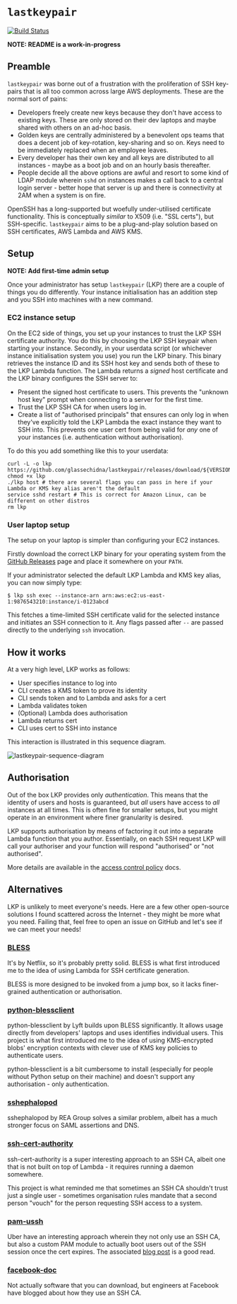 # `lastkeypair`

[![Build Status](https://travis-ci.org/glassechidna/lastkeypair.svg?branch=master)](https://travis-ci.org/glassechidna/lastkeypair)

**NOTE: README is a work-in-progress**

## Preamble

`lastkeypair` was borne out of a frustration with the proliferation of SSH
key-pairs that is all too common across large AWS deployments. These are the
normal sort of pains:

* Developers freely create new keys because they don't have access to existing
  keys. These are only stored on their dev laptops and maybe shared with others
  on an ad-hoc basis.
* Golden keys are centrally administered by a benevolent ops teams that does a
  decent job of key-rotation, key-sharing and so on. Keys need to be immediately
  replaced when an employee leaves.
* Every developer has their own key and all keys are distributed to all
  instances - maybe as a boot job and on an hourly basis thereafter.
* People decide all the above options are awful and resort to some kind of LDAP
  module wherein `sshd` on instances makes a call back to a central login
  server - better hope that server is up and there is connectivity at 2AM when
  a system is on fire.

OpenSSH has a long-supported but woefully under-utilised certificate
functionality. This is conceptually _similar_ to X509 (i.e. "SSL certs"), but
SSH-specific. `lastkeypair` aims to be a plug-and-play solution based on SSH
certificates, AWS Lambda and AWS KMS.

## Setup

**NOTE: Add first-time admin setup**

Once your administrator has setup `lastkeypair` (LKP) there are a couple of
things you do differently. Your instance initialisation has an addition step
and you SSH into machines with a new command.

### EC2 instance setup

On the EC2 side of things, you set up your instances to trust the LKP SSH
certificate authority. You do this by choosing the LKP SSH keypair when starting
your instance. Secondly, in your userdata script (or whichever instance
initialisation system you use) you run the LKP binary. This binary retrieves the
instance ID and its SSH host key and sends both of these to the LKP Lambda
function. The Lambda returns a _signed_ host certificate and the LKP binary
configures the SSH server to:

* Present the signed host certificate to users. This prevents the "unknown
  host key" prompt when connecting to a server for the first time.
* Trust the LKP SSH CA for when users log in.
* Create a list of "authorised principals" that ensures can only log in
  when they've explicitly told the LKP Lambda the exact instance they want
  to SSH into. This prevents one user cert from being valid for _any_ one
  of your instances (i.e. authentication without authorisation).

To do this you add something like this to your userdata:

    curl -L -o lkp https://github.com/glassechidna/lastkeypair/releases/download/${VERSION}/lastkeypair_${OS}_${ARCH}
    chmod +x lkp
    ./lkp host # there are several flags you can pass in here if your Lambda or KMS key alias aren't the default
    service sshd restart # This is correct for Amazon Linux, can be different on other distros
    rm lkp

### User laptop setup

The setup on your laptop is simpler than configuring your EC2 instances.

Firstly download the correct LKP binary for your operating system from the
[GitHub Releases](https://github.com/glassechidna/lastkeypair/releases) page
and place it somewhere on your `PATH`.

If your administrator selected the default LKP Lambda and KMS key alias, you can
now simply type:

    $ lkp ssh exec --instance-arn arn:aws:ec2:us-east-1:9876543210:instance/i-0123abcd

This fetches a time-limited SSH certificate valid for the selected instance and
initiates an SSH connection to it. Any flags passed after `--` are passed directly
to the underlying `ssh` invocation.

## How it works

At a very high level, LKP works as follows:

* User specifies instance to log into
* CLI creates a KMS token to prove its identity
* CLI sends token and to Lambda and asks for a cert
* Lambda validates token
* (Optional) Lambda does authorisation
* Lambda returns cert
* CLI uses cert to SSH into instance

This interaction is illustrated in this sequence diagram.

![lastkeypair-sequence-diagram](sequence-diagram.png)

## Authorisation

Out of the box LKP provides only *authentication*. This means that the identity
of users and hosts is guaranteed, but _all_ users have access to _all_ instances
at all times. This is often fine for smaller setups, but you might operate in
an environment where finer granularity is desired.

LKP supports authorisation by means of factoring it out into a separate
Lambda function that you author. Essentially, on each SSH request LKP will
call your authoriser and your function will respond "authorised" or "not authorised".

More details are available in the [access control policy](access-policy.md)
docs.

## Alternatives

LKP is unlikely to meet everyone's needs. Here are a few other open-source
solutions I found scattered across the Internet - they might be more what you need.
Failing that, feel free to open an issue on GitHub and let's see if we can meet
your needs!

### [BLESS](https://github.com/netflix/bless)

It's by Netflix, so it's probably pretty solid. BLESS is what first introduced
me to the idea of using Lambda for SSH certificate generation.

BLESS is more designed to be invoked from a jump box, so it lacks finer-grained
authentication or authorisation.

### [python-blessclient](https://github.com/lyft/python-blessclient)

python-blessclient by Lyft builds upon BLESS significantly. It allows usage
directly from developers' laptops and uses identifies individual users. This
project is what first introduced me to the idea of using KMS-encrypted blobs'
encryption contexts with clever use of KMS key policies to authenticate
users.

python-blessclient is a bit cumbersome to install (especially for people without
Python setup on their machine) and doesn't support any authorisation - only
authentication.

### [sshephalopod](https://github.com/realestate-com-au/sshephalopod/)

sshephalopod by REA Group solves a similar problem, albeit has a much stronger
focus on SAML assertions and DNS.

### [ssh-cert-authority](https://github.com/cloudtools/ssh-cert-authority)

ssh-cert-authority is a super interesting approach to an SSH CA, albeit one
that is not built on top of Lambda - it requires running a daemon somewhere.

This project is what reminded me that sometimes an SSH CA shouldn't trust just
a single user - sometimes organisation rules mandate that a second person
"vouch" for the person requesting SSH access to a system.

### [pam-ussh](https://github.com/uber/pam-ussh)

Uber have an interesting approach wherein they not only use an SSH CA, but also
a custom PAM module to actually boot users out of the SSH session once the cert
expires. The associated [blog post](https://medium.com/uber-security-privacy/introducing-the-uber-ssh-certificate-authority-4f840839c5cc)
is a good read.

### [facebook-doc](https://code.facebook.com/posts/365787980419535/scalable-and-secure-access-with-ssh/)

Not actually software that you can download, but engineers at Facebook have
blogged about how they use an SSH CA.

